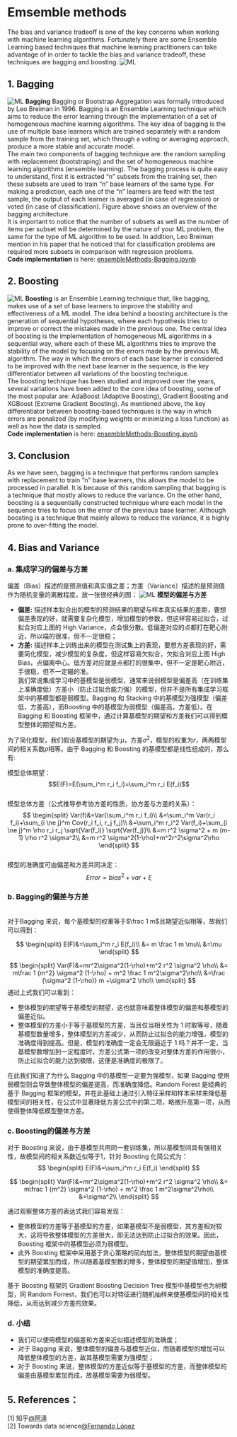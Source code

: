 # **Emsemble methods**
The bias and variance tradeoff is one of the key concerns when working with machine learning algorithms. Fortunately there are some Ensemble Learning based techniques that machine learning practitioners can take advantage of in order to tackle the bias and variance tradeoff, these techniques are bagging and boosting. 
![ML](../../../doc/doc_ensembleMethods/ensemble1.jpeg)
## **1. Bagging**
![ML](../../../doc/doc_ensembleMethods/ensemble2.jpeg)
**Bagging** Bagging or Bootstrap Aggregation was formally introduced by Leo Breiman in 1996. Bagging is an Ensemble Learning technique which aims to reduce the error learning through the implementation of a set of homogeneous machine learning algorithms. The key idea of bagging is the use of multiple base learners which are trained separately with a random sample from the training set, which through a voting or averaging approach, produce a more stable and accurate model.
<br>The main two components of bagging technique are: the random sampling with replacement (bootstraping) and the set of homogeneous machine learning algorithms (ensemble learning). The bagging process is quite easy to understand, first it is extracted “n” subsets from the training set, then these subsets are used to train “n” base learners of the same type. For making a prediction, each one of the “n” learners are feed with the test sample, the output of each learner is averaged (in case of regression) or voted (in case of classification). Figure above shows an overview of the bagging architecture.
<br>It is important to notice that the number of subsets as well as the number of items per subset will be determined by the nature of your ML problem, the same for the type of ML algorithm to be used. In addition, Leo Breiman mention in his paper that he noticed that for classification problems are required more subsets in comparison with regression problems.
<br>**Code implementation** is here: [ensembleMethods-Bagging.ipynb](ensembleMethods-Bagging.ipynb)
## **2. Boosting**
![ML](../../../doc/doc_ensembleMethods/ensemble3.jpeg)
**Boosting** is an Ensemble Learning technique that, like bagging, makes use of a set of base learners to improve the stability and effectiveness of a ML model. The idea behind a boosting architecture is the generation of sequential hypotheses, where each hypothesis tries to improve or correct the mistakes made in the previous one. The central idea of boosting is the implementation of homogeneous ML algorithms in a sequential way, where each of these ML algorithms tries to improve the stability of the model by focusing on the errors made by the previous ML algorithm. The way in which the errors of each base learner is considered to be improved with the next base learner in the sequence, is the key differentiator between all variations of the boosting technique.
<br>The boosting technique has been studied and improved over the years, several variations have been added to the core idea of boosting, some of the most popular are: AdaBoost (Adaptive Boosting), Gradient Boosting and XGBoost (Extreme Gradient Boosting). As mentioned above, the key differentiator between boosting-based techniques is the way in which errors are penalized (by modifying weights or minimizing a loss function) as well as how the data is sampled.
<br>**Code implementation** is here: [ensembleMethods-Boosting.ipynb](ensembleMethods-Boosting.ipynb)
## **3. Conclusion**
As we have seen, bagging is a technique that performs random samples with replacement to train “n” base learners, this allows the model to be processed in parallel. It is because of this random sampling that bagging is a technique that mostly allows to reduce the variance. On the other hand, boosting is a sequentially constructed technique where each model in the sequence tries to focus on the error of the previous base learner. Although boosting is a technique that mainly allows to reduce the variance, it is highly prone to over-fitting the model.
## **4. Bias and Variance**
### **a. 集成学习的偏差与方差**
偏差（Bias）描述的是预测值和真实值之差；方差（Variance）描述的是预测值作为随机变量的离散程度。放一张很经典的图：
![ML](../../../doc/doc_ensembleMethods/biasVVariance.png)
**模型的偏差与方差**
* **偏差:** 描述样本拟合出的模型的预测结果的期望与样本真实结果的差距，要想偏差表现的好，就需要复杂化模型，增加模型的参数，但这样容易过拟合，过拟合对应上图的 High Variance，点会很分散。低偏差对应的点都打在靶心附近，所以喵的很准，但不一定很稳；
* **方差:** 描述样本上训练出来的模型在测试集上的表现，要想方差表现的好，需要简化模型，减少模型的复杂度，但这样容易欠拟合，欠拟合对应上图 High Bias，点偏离中心。低方差对应就是点都打的很集中，但不一定是靶心附近，手很稳，但不一定瞄的准。
<br>我们常说集成学习中的基模型是弱模型，通常来说弱模型是偏差高（在训练集上准确度低）方差小（防止过拟合能力强）的模型，但并不是所有集成学习框架中的基模型都是弱模型。Bagging 和 Stacking 中的基模型为强模型（偏差低，方差高），而Boosting 中的基模型为弱模型（偏差高，方差低）。在 Bagging 和 Boosting 框架中，通过计算基模型的期望和方差我们可以得到模型整体的期望和方差。

为了简化模型，我们假设基模型的期望为:$\mu$，方差$\sigma^2$，模型的权重为$r$，两两模型间的相关系数$\rho$相等。由于 Bagging 和 Boosting 的基模型都是线性组成的，那么有:

模型总体期望：
$$E(F)=E(\sum_i^m r_i f_i)=\sum_i^m r_i E(f_i)$$
<br>模型总体方差（公式推导参考协方差的性质，协方差与方差的关系）：
$$
\begin{split}
Var(f)&=Var(\sum_i^m r_i f_i)\\
&=\sum_i^m Var(r_i f_i)+\sum_{i \ne j}^m Cov(r_i f_i, r_j f_j)\\
&=\sum_i^m r_i^2 Var(f_i)+\sum_{i \ne j}^m \rho r_i r_j \sqrt{Var(f_i)} \sqrt{Var(f_j)}\\
&=m r^2 \sigma^2 + m (m-1) \rho r^2 \sigma^2\\
&=m r^2 \sigma^2(1-\rho)+m^2r^2\sigma^2\rho
\end{split}
$$
<br/>模型的准确度可由偏差和方差共同决定：
$$
Error=bias^2+var+\xi
$$

### **b. Bagging的偏差与方差**

<br/>对于Bagging 来说，每个基模型的权重等于$\frac 1 m$且期望近似相等，故我们可以得到：

$$
\begin{split}
E(F)&=\sum_i^m r_i E(f_i)\\
&= m \frac 1 m \mu\\
&=\mu
\end{split}
$$ 

$$
\begin{split}
Var(F)&=mr^2\sigma^2(1-\rho)+m^2 r^2 \sigma^2 \rho\\
&= m\frac 1 {m^2} \sigma^2 (1-\rho) + m^2 \frac 1 m^2\sigma^2\rho\\
&=\frac {\sigma^2 (1-\rho)} m +\sigma^2 \rho\\
\end{split}
$$ 
通过上式我们可以看到：
* 整体模型的期望等于基模型的期望，这也就意味着整体模型的偏差和基模型的偏差近似。
* 整体模型的方差小于等于基模型的方差，当且仅当相关性为 1 时取等号，随着基模型数量增多，整体模型的方差减少，从而防止过拟合的能力增强，模型的准确度得到提高。但是，模型的准确度一定会无限逼近于 1 吗？并不一定，当基模型数增加到一定程度时，方差公式第一项的改变对整体方差的作用很小，防止过拟合的能力达到极限，这便是准确度的极限了。

在此我们知道了为什么 Bagging 中的基模型一定要为强模型，如果 Bagging 使用弱模型则会导致整体模型的偏差提高，而准确度降低。Random Forest 是经典的基于 Bagging 框架的模型，并在此基础上通过引入特征采样和样本采样来降低基模型间的相关性，在公式中显著降低方差公式中的第二项，略微升高第一项，从而使得整体降低模型整体方差。
### **c. Boosting的偏差与方差**
对于 Boosting 来说，由于基模型共用同一套训练集，所以基模型间具有强相关性，故模型间的相关系数近似等于1，针对 Boosting 化简公式为： 
$$
\begin{split}
E(F)&=\sum_i^m r_i E(f_i)
\end{split}
$$ 

$$
\begin{split}
Var(F)&=mr^2\sigma^2(1-\rho)+m^2 r^2 \sigma^2 \rho\\
&= m\frac 1 {m^2} \sigma^2 (1-\rho) + m^2 \frac 1 m^2\sigma^2\rho\\
&=\sigma^2\\
\end{split}
$$ 

通过观察整体方差的表达式我们容易发现：
* 整体模型的方差等于基模型的方差，如果基模型不是弱模型，其方差相对较大，这将导致整体模型的方差很大，即无法达到防止过拟合的效果。因此，Boosting 框架中的基模型必须为弱模型。
* 此外 Boosting 框架中采用基于贪心策略的前向加法，整体模型的期望由基模型的期望累加而成，所以随着基模型数的增多，整体模型的期望值增加，整体模型的准确度提高。

基于 Boosting 框架的 Gradient Boosting Decision Tree 模型中基模型也为树模型，同 Random Forrest，我们也可以对特征进行随机抽样来使基模型间的相关性降低，从而达到减少方差的效果。

### **d. 小结**
* 我们可以使用模型的偏差和方差来近似描述模型的准确度；
* 对于 Bagging 来说，整体模型的偏差与基模型近似，而随着模型的增加可以降低整体模型的方差，故其基模型需要为强模型；
* 对于 Boosting 来说，整体模型的方差近似等于基模型的方差，而整体模型的偏差由基模型累加而成，故基模型需要为弱模型。

## **5. References：**
[1] 知乎[@阿泽](https://www.zhihu.com/search?type=content&q=random%20forest)
<br>[2] Towards data science[@Fernando López](https://towardsdatascience.com/ensemble-learning-bagging-boosting-3098079e5422)






